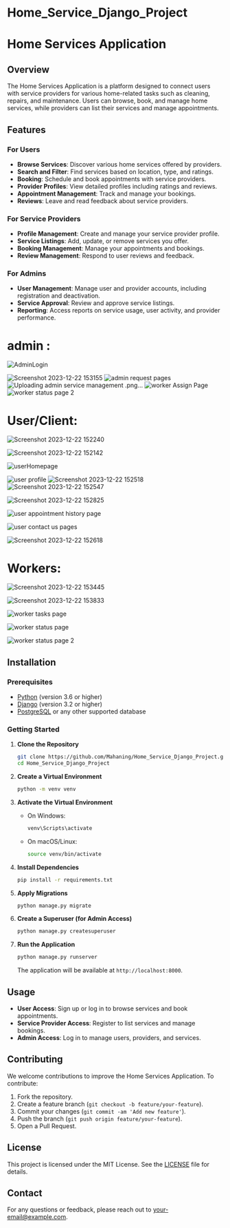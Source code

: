 # Home_Service_Django_Project


# Home Services Application

## Overview

The Home Services Application is a platform designed to connect users with service providers for various home-related tasks such as cleaning, repairs, and maintenance. Users can browse, book, and manage home services, while providers can list their services and manage appointments.

## Features

### For Users
- **Browse Services**: Discover various home services offered by providers.
- **Search and Filter**: Find services based on location, type, and ratings.
- **Booking**: Schedule and book appointments with service providers.
- **Provider Profiles**: View detailed profiles including ratings and reviews.
- **Appointment Management**: Track and manage your bookings.
- **Reviews**: Leave and read feedback about service providers.

### For Service Providers
- **Profile Management**: Create and manage your service provider profile.
- **Service Listings**: Add, update, or remove services you offer.
- **Booking Management**: Manage your appointments and bookings.
- **Review Management**: Respond to user reviews and feedback.

### For Admins
- **User Management**: Manage user and provider accounts, including registration and deactivation.
- **Service Approval**: Review and approve service listings.
- **Reporting**: Access reports on service usage, user activity, and provider performance.



# admin :
![AdminLogin](https://github.com/Mahaning/Home_Service_Django_Project/assets/92427624/34aec800-bf05-4c9a-9a24-5ad93e4baf54)

![Screenshot 2023-12-22 153155](https://github.com/Mahaning/Home_Service_Django_Project/assets/92427624/084a9cc3-5c48-4e1b-9552-65c254d77150)
![admin request pages](https://github.com/Mahaning/Home_Service_Django_Project/assets/92427624/c735c2b3-2a53-443f-859d-44412b4ee3b5)
![Uploading admin service  management .png…]()
![worker Assign Page](https://github.com/Mahaning/Home_Service_Django_Project/assets/92427624/06e02b29-e210-4100-a695-64d54476e65a)
![worker status page 2](https://github.com/Mahaning/Home_Service_Django_Project/assets/92427624/29cdb824-ecef-4082-bb58-cc03012e8380)


# User/Client: 
![Screenshot 2023-12-22 152240](https://github.com/Mahaning/Home_Service_Django_Project/assets/92427624/6b5b46a3-3ce0-495f-8fcb-a8b3c134011a)

![Screenshot 2023-12-22 152142](https://github.com/Mahaning/Home_Service_Django_Project/assets/92427624/666fc216-4525-44b9-bb35-c1a1f32c1680)

![userHomepage](https://github.com/Mahaning/Home_Service_Django_Project/assets/92427624/7147d9f5-d459-4085-8ea9-c5314cd19d17)

![user profile](https://github.com/Mahaning/Home_Service_Django_Project/assets/92427624/6ee7794f-d2f7-42de-af2f-bb5f1c800f40)
![Screenshot 2023-12-22 152518](https://github.com/Mahaning/Home_Service_Django_Project/assets/92427624/4f83fbcd-6c01-4745-9a56-4b93792902fb)
![Screenshot 2023-12-22 152547](https://github.com/Mahaning/Home_Service_Django_Project/assets/92427624/5fc08a7a-1896-49ca-9606-faaafa9af4f5)

![Screenshot 2023-12-22 152825](https://github.com/Mahaning/Home_Service_Django_Project/assets/92427624/9d118e88-ba4a-4c6c-9bef-ec2841d4dffb)

![user appointment history page](https://github.com/Mahaning/Home_Service_Django_Project/assets/92427624/94ec9db5-34eb-448b-92f1-0bf6709f170b)

![user contact us pages](https://github.com/Mahaning/Home_Service_Django_Project/assets/92427624/08f36138-9139-4adb-a206-393b56ba3a77)

![Screenshot 2023-12-22 152618](https://github.com/Mahaning/Home_Service_Django_Project/assets/92427624/14caaed1-fe9d-4cb1-94f7-1a69a64ff547)

# Workers:
![Screenshot 2023-12-22 153445](https://github.com/Mahaning/Home_Service_Django_Project/assets/92427624/f291f814-80b2-4e91-abf2-ea73a9c6a377)

![Screenshot 2023-12-22 153833](https://github.com/Mahaning/Home_Service_Django_Project/assets/92427624/10edac50-f443-4744-b9e5-4f039c909236)

![worker tasks page](https://github.com/Mahaning/Home_Service_Django_Project/assets/92427624/86f1b058-4a0e-4aa0-b69e-b0ecaca7440f)

![worker status page](https://github.com/Mahaning/Home_Service_Django_Project/assets/92427624/8a9eb735-5412-41c8-8686-9f2698c6e5eb)

![worker status page 2](https://github.com/Mahaning/Home_Service_Django_Project/assets/92427624/20b865cf-fe41-413a-bfb5-5c3d6008f130)



## Installation

### Prerequisites
- [Python](https://www.python.org/) (version 3.6 or higher)
- [Django](https://www.djangoproject.com/) (version 3.2 or higher)
- [PostgreSQL](https://www.postgresql.org/) or any other supported database

### Getting Started

1. **Clone the Repository**
    ```bash
    git clone https://github.com/Mahaning/Home_Service_Django_Project.git
    cd Home_Service_Django_Project
    ```

2. **Create a Virtual Environment**
    ```bash
    python -m venv venv
    ```

3. **Activate the Virtual Environment**
    - On Windows:
      ```bash
      venv\Scripts\activate
      ```
    - On macOS/Linux:
      ```bash
      source venv/bin/activate
      ```

4. **Install Dependencies**
    ```bash
    pip install -r requirements.txt
    ```

5. **Apply Migrations**
    ```bash
    python manage.py migrate
    ```

6. **Create a Superuser (for Admin Access)**
    ```bash
    python manage.py createsuperuser
    ```

7. **Run the Application**
    ```bash
    python manage.py runserver
    ```
   The application will be available at `http://localhost:8000`.

## Usage

- **User Access**: Sign up or log in to browse services and book appointments.
- **Service Provider Access**: Register to list services and manage bookings.
- **Admin Access**: Log in to manage users, providers, and services.

## Contributing

We welcome contributions to improve the Home Services Application. To contribute:

1. Fork the repository.
2. Create a feature branch (`git checkout -b feature/your-feature`).
3. Commit your changes (`git commit -am 'Add new feature'`).
4. Push the branch (`git push origin feature/your-feature`).
5. Open a Pull Request.

## License

This project is licensed under the MIT License. See the [LICENSE](LICENSE) file for details.

## Contact

For any questions or feedback, please reach out to [your-email@example.com](mailto:your-email@example.com).

